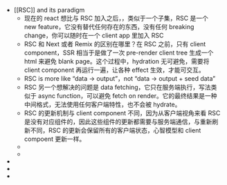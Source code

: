 - [[RSC]] and its paradigm
	- 现在的 react 想比与 RSC 加入之后，，类似于一个子集，RSC 是一个 new feature，它没有替代任何存在的东西，没有任何 breaking change，你可以随时在一个 client app 里加入 RSC
	- RSC 和 Next 或者 Remix 的区别在哪里？在 RSC 之前，只有 client component，SSR 相当于是做了一次 pre-render client tree 生成一个 html 来避免 blank page。这个过程中，hydration 无可避免，需要将 client component 再运行一遍，让各种 effect 生效，才能可交互。
	- RSC is more like “data -> output”，not “data -> output + seed data”
	- RSC 另一个想解决的问题是 data fetching，它只在服务端执行，写法类似于 async function，可以避免 fetch on render。它的最终结果是一种中间格式，无法使用任何客户端特性，也不会被 hydrate。
	- RSC 的更新机制与 client component 不同，因为从客户端视角来看 RSC 是没有对应组件的，因此这些组件的更新都需要与服务端通信，与重新刷新不同，RSC 的更新会保留所有的客户端状态，心智模型和 client compoent 更新一样。
	-
	-
-
-
-